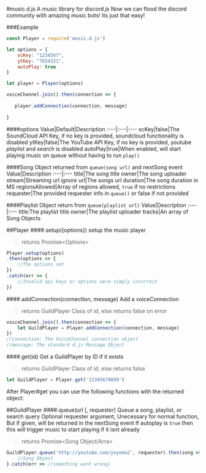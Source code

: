#music.d.js
A music library for discord.js
Now we can flood the discord community with amazing music bots!
Its just that easy!

###Example
```js
const Player = require('music.d.js')

let options = {
    scKey: "1234567",
    ytKey: "7654321",
    autoPlay: true
}

let player = Player(options)

voiceChannel.join().then(connection => {
  
   player.addConnection(connection, message)
  
}
```

####options
Value|Default|Description
:---|:---|:---
scKey|false|The SoundCloud API Key, if no key is provided, soundcloud functionality is disabled
ytKey|false|The YouTube API Key, if no key is provided, youtube *playlist* and *search* is disabled
autoPlay|true|When enabled, will start playing music on queue without having to run `play()`

####Song Object
returned from `queue(song url)` and nextSong event
Value|Description
:---|:---
title|The song title
owner|The song uploader
stream|Streaming url *ignore*
url|The songs url
duration|The song duration in MS
regionsAllowed|Array of regions allowed, `true` if no restrictions
requester|The provided requester info in `queue()` or false if not provided

####Playlist Object
return from `queue(playlist url)`
Value|Description
:---|:---
title:The playlist title
owner|The playlist uploader
tracks|An array of Song Objects


##Player
####.setup({options})
setup the music player
>returns Promise\<Options\>
```js
Player.setup(options)
.then(options => {
    //The options set
})
.catch(err => {
    //Invalid api keys or options were simply incorrect
})
```

####.addConnection(connection, message)
Add a voiceConnection 
>returns GuildPlayer Class of id, else returns false on error
```js
voiceChannel.join().then(connection => {
    let GuildPlayer = Player.addConnection(connection, message)
})
//connection: The VoiceChannel connection object
//message: The standard d.js Message Object
```

####.get(id)
Get a GuildPlayer by ID if it exists
>returns GuildPlayer Class of id, else returns false
```js
let GuildPlayer = Player.get('12345678899')
```

After Player#get you can use the following functions with the returned object:

##GuildPlayer
####.queue(url [, requester)
Queue a song, playlist, or search query
Optional requester argument, Unecessary for normal function, But if given, will be returned in the nextSong event
If autoplay is `true` then this will trigger music to start playing if it isnt already
>returns Promise\<Song Object/Arra\>
```js
GuildPlayer.queue('http://youtube.com/yoyoma2', requester).then(song => {
    //Song Object
}.catch(err => //something went wrong)
```

